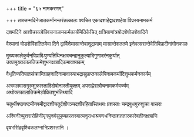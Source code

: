 +++
title = "६५ नामकरणम्"

+++
तत्रजन्मदिनेजातकर्मानन्तरंतत्कालः क्वचित एकादशाहेद्वादशाहेवा विप्रस्यनामकर्म

दशमदिने आशौचसत्त्वेपिवचनान्नामकर्मकार्यमितिकेचित् क्षत्रियाणांत्रयोदशेषोडशेवादिने

वैश्यानां षोडशेविंशतितमेवा दिने द्वार्विशेमासान्तेवाशूद्राणाम् मासान्तेशततमे इनेवत्सरान्तेवेतिविप्रादीनांगौनकालः

मुख्यकालेकुर्वन्‌विप्रादिःपुण्यतिथिनक्षत्रचन्द्रानुकूल्यादिगुणादरंनकुर्यात् उक्तमुख्यकालतिक्रमेशुभनक्षत्रादिकमावश्यकम्

वैधृतिव्यतिपातसंक्रान्तिग्रहनादिनामावास्याभद्रासुप्राप्तकालेपिनामकर्मादिशुभकर्मनकार्यम्

अत्रमलमासगुरुशुक्रास्तादिदोषोनास्तीयुक्तम् अपराह्णेरात्रौचनामकर्मवर्ज्यम् अथोक्तकालातिक्रमेऽपेक्षितशुभंतिथ्यादि

चतुर्थीषष्ठ्यष्टमीनवमीद्वादशीचतुर्दशीपञ्चदशीरहितास्तिथयः प्रशस्ताः चन्द्रबुधगुरुशुक्रा वासराः

अश्विनीत्र्युत्तरारोहिणीमृगपुनर्वसुपुष्यहस्तस्वात्यनुराधाश्रवणधनिष्ठाशततारकारेवतीनक्षत्राणि

वृषभसिंहवृश्चिकलग्नानिप्रशस्तानि ।
